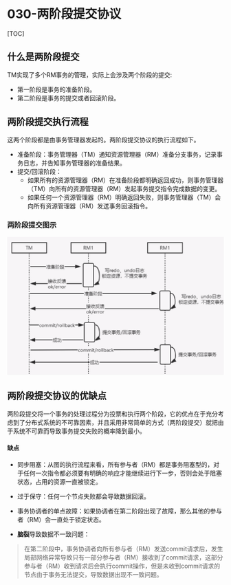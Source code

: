 # 030-两阶段提交协议

[TOC]

## 什么是两阶段提交

TM实现了多个RM事务的管理，实际上会涉及两个阶段的提交:

- 第一阶段是事务的准备阶段。
- 第二阶段是事务的提交或者回滚阶段。

## 两阶段提交执行流程

这两个阶段都是由事务管理器发起的。两阶段提交协议的执行流程如下。

- 准备阶段：事务管理器（TM）通知资源管理器（RM）准备分支事务，记录事务日志，并告知事务管理器的准备结果。
- 提交/回滚阶段：
  - 如果所有的资源管理器（RM）在准备阶段都明确返回成功，则事务管理器（TM）向所有的资源管理器（RM）发起事务提交指令完成数据的变更。
  - 如果任何一个资源管理器（RM）明确返回失败，则事务管理器（TM）会向所有资源管理器（RM）发送事务回滚指令。

### 两阶段提交图示

<img src="../../assets/image-20200903105321431.png" alt="image-20200903105321431" style="zoom:50%;" />

## 两阶段提交协议的优缺点

两阶段提交将一个事务的处理过程分为投票和执行两个阶段，它的优点在于充分考虑到了分布式系统的不可靠因素，并且采用非常简单的方式（两阶段提交）就把由于系统不可靠而导致事务提交失败的概率降到最小。

#### 缺点

- 同步阻塞：从图的执行流程来看，所有参与者（RM）都是事务阻塞型的，对于任何一次指令都必须要有明确的响应才能继续进行下一步，否则会处于阻塞状态，占用的资源一直被锁定。

- 过于保守：任何一个节点失败都会导致数据回滚。

-  事务协调者的单点故障：如果协调者在第二阶段出现了故障，那么其他的参与者（RM）会一直处于锁定状态。

-  **脑裂**导致数据不一致问题：

  > 在第二阶段中，事务协调者向所有参与者（RM）发送commit请求后，发生局部网络异常导致只有一部分参与者（RM）接收到了commit请求，这部分参与者（RM）收到请求后会执行commit操作，但是未收到commit请求的节点由于事务无法提交，导致数据出现不一致问题。
  > 

